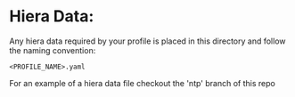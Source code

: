 Hiera Data:
==========

Any hiera data required by your profile is placed in this directory and follow the naming convention:
```
<PROFILE_NAME>.yaml
```
For an example of a hiera data file checkout the 'ntp' branch of this repo

